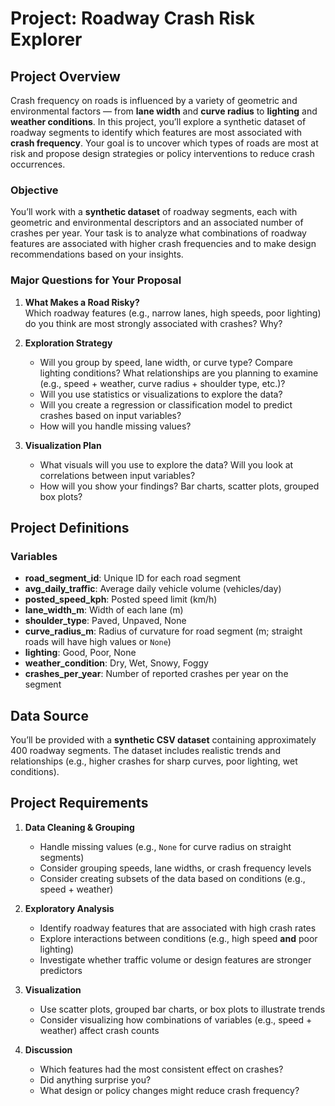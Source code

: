 # **Project: Roadway Crash Risk Explorer**

## **Project Overview**
Crash frequency on roads is influenced by a variety of geometric and environmental factors — from **lane width** and **curve radius** to **lighting** and **weather conditions**. In this project, you’ll explore a synthetic dataset of roadway segments to identify which features are most associated with **crash frequency**. Your goal is to uncover which types of roads are most at risk and propose design strategies or policy interventions to reduce crash occurrences.

### **Objective**
You’ll work with a **synthetic dataset** of roadway segments, each with geometric and environmental descriptors and an associated number of crashes per year. Your task is to analyze what combinations of roadway features are associated with higher crash frequencies and to make design recommendations based on your insights.

### **Major Questions for Your Proposal**

1. **What Makes a Road Risky?**  
   Which roadway features (e.g., narrow lanes, high speeds, poor lighting) do you think are most strongly associated with crashes? Why?

2. **Exploration Strategy**  
   - Will you group by speed, lane width, or curve type? Compare lighting conditions? What relationships are you planning to examine (e.g., speed + weather, curve radius + shoulder type, etc.)?
   - Will you use statistics or visualizations to explore the data?
   - Will you create a regression or classification model to predict crashes based on input variables?
   - How will you handle missing values?

3. **Visualization Plan**  
    - What visuals will you use to explore the data? Will you look at correlations between input variables?
    - How will you show your findings? Bar charts, scatter plots, grouped box plots?

## **Project Definitions**

### **Variables**
- **road_segment_id**: Unique ID for each road segment  
- **avg_daily_traffic**: Average daily vehicle volume (vehicles/day)  
- **posted_speed_kph**: Posted speed limit (km/h)  
- **lane_width_m**: Width of each lane (m)  
- **shoulder_type**: Paved, Unpaved, None  
- **curve_radius_m**: Radius of curvature for road segment (m; straight roads will have high values or `None`)  
- **lighting**: Good, Poor, None  
- **weather_condition**: Dry, Wet, Snowy, Foggy  
- **crashes_per_year**: Number of reported crashes per year on the segment  

## **Data Source**
You’ll be provided with a **synthetic CSV dataset** containing approximately 400 roadway segments. The dataset includes realistic trends and relationships (e.g., higher crashes for sharp curves, poor lighting, wet conditions).

## **Project Requirements**

1. **Data Cleaning & Grouping**
   - Handle missing values (e.g., `None` for curve radius on straight segments)  
   - Consider grouping speeds, lane widths, or crash frequency levels  
   - Consider creating subsets of the data based on conditions (e.g., speed + weather)

2. **Exploratory Analysis**
   - Identify roadway features that are associated with high crash rates  
   - Explore interactions between conditions (e.g., high speed **and** poor lighting)  
   - Investigate whether traffic volume or design features are stronger predictors

3. **Visualization**
   - Use scatter plots, grouped bar charts, or box plots to illustrate trends  
   - Consider visualizing how combinations of variables (e.g., speed + weather) affect crash counts

4. **Discussion**
   - Which features had the most consistent effect on crashes?  
   - Did anything surprise you?  
   - What design or policy changes might reduce crash frequency?